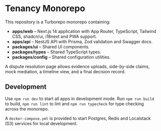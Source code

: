 # Tenancy Monorepo

This repository is a Turborepo monorepo containing:

- **apps/web** – Next.js 14 application with App Router, TypeScript, Tailwind CSS, shadcn/ui, i18next and PWA support.
- **apps/api** – NestJS API with Prisma, Zod validation and Swagger docs.
- **packages/ui** – Shared UI components.
- **packages/types** – Shared TypeScript types.
- **packages/config** – Shared configuration utilities.

A dispute resolution page allows evidence uploads, side-by-side claims, mock mediation, a timeline view, and a final decision record.

## Development

Use `npm run dev` to start all apps in development mode. Run `npm run build` to build, `npm run lint` to lint and `npm run typecheck` for type checking across the monorepo.

A `docker-compose.yml` is provided to start Postgres, Redis and Localstack (S3) services for local development.

